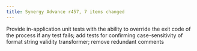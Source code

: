 ```yaml
---
title: Synergy Advance r457, 7 items changed
---
```


Provide in-application unit tests with the ability to override the exit code of the process if any test fails; add tests for confirming case-sensitivity of format string validity transformer; remove redundant comments
